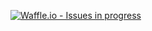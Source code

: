 [![Waffle.io - Issues in progress](https://badge.waffle.io/bomberm/WheelchairDataProject.png?label=in%20progress&title=In%20Progress)](http://waffle.io/bomberm/WheelchairDataProject)
